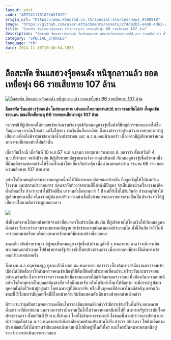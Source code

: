 ```yaml
---
layout: post
code: "ART2411101021WVIUY9"
origin_url: "https://www.khaosod.co.th/special-stories/news_9498919"
image: "https://github.com/user-attachments/assets/274d92b5-e488-4d62-a755-0e93c6570998"
title: "ลือสะพัด ซินแสฮวงจุ้ยคนดัง หนีซุกลาวแล้ว ยอดเหยื่อพุ่ง 66 รายเสียหาย 107 ล้าน"
description: "ลือสะพัด ซินแสฮวงจุ้ยคนดัง โผล่หนองคาย เผ่นออกไทยกบดานสปป.ลาว ระดมทีมไล่ล่า สั่งคุมเข้มชายแดน ขณะที่เหยื่อทะลุ 66 รายยอดเสียหายพุ่ง 107 ล้าน "
category: "SPECIAL_STORIES"
language: "th"
date: 2024-11-10T10:30:54.165Z
---
```


# ลือสะพัด ซินแสฮวงจุ้ยคนดัง หนีซุกลาวแล้ว ยอดเหยื่อพุ่ง 66 รายเสียหาย 107 ล้าน

[![ลือสะพัด ซินแสฮวงจุ้ยคนดัง หนีซุกลาวแล้ว ยอดเหยื่อพุ่ง 66 รายเสียหาย 107 ล้าน](https://www.khaosod.co.th/wpapp/uploads/2024/11/zinsae2.jpg "ลือสะพัด ซินแสฮวงจุ้ยคนดัง หนีซุกลาวแล้ว ยอดเหยื่อพุ่ง 66 รายเสียหาย 107 ล้าน")](https://www.khaosod.co.th/wpapp/uploads/2024/11/zinsae2.jpg)

**ลือสะพัด ซินแสฮวงจุ้ยคนดัง โผล่หนองคาย เผ่นออกไทยกบดานสปป.ลาว ระดมทีมไล่ล่า สั่งคุมเข้มชายแดน ขณะที่เหยื่อทะลุ 66 รายยอดเสียหายพุ่ง 107 ล้าน**

จากกรณีที่ผู้เสียหายได้ทยอยเข้าแจ้งความร้องทุกข์กับหมอดูฮวงจุ้ยชื่อดังที่มีพฤติกรรมหลอลวงให้ซื้อวัตถุมงคล เอาเงินไปแล้ว แต่ไม่ได้ของ ขอเงินคืนก็หายเงียบ ซึ่งทางตำรวจอยู่ระหว่างการสอบปากคำผู้เสียหายเพื่อเล็งพิจารณาข้อหาฉ้อโกงประชาชน และ พ.ร.บ.คอมพิวเตอร์ฯ เนื่องจากมีผู้เสียหายจำนวนมาก ตามที่เสนอข่าวไปแล้วนั้น

เกี่ยวกับเรื่องนี้ เมื่อวันที่ 10 พ.ย.67 พ.ต.อ.เอนก เตาสุภาพ รองผบก.ป. กล่าวว่า ตั้งแต่วันที่ 4 พ.ย.ที่ผ่านมา จนถึงปัจจุบัน มีผู้เสียหายหลักฐานมาแจ้งความดำเนินคดี กับหมอดูฮวงจุ้ยชื่อดังคนหนึ่ง ที่มีพฤติกรรมหลอกเงินให้ซื้อเครื่องนำโชคเกี่ยวกับฮวงจุ้ย เพื่อนำมาตกแต่งบ้าน จำนวน 66 ราย ยอดความเสียหาย 107 ล้านบาท

อย่างไรก็ตามพฤติกรรมของหมอดูคนนี้จะใช้วิธีการหลอกลักษณะคล้ายกัน คือถูกเชิญให้ไปตามบ้าน โรงงาน และสถานประกอบการ ก่อนจะทักท้วงว่าสถานที่นี้กำลังมีปัญหา จำเป็นต้องนำเครื่องรางมาติดตั้งเพื่อแก้ไข อ้างว่าจะทำให้ชีวิตดีขึ้น บางคนสั่งซื้อนานกว่า 1 ปี แต่ก็ยังไม่ได้รับสินค้า ส่วนเหตุที่ทำให้ผู้เสียหายหลงเชื่อ เนื่องจากผู้ต้องหาสร้างความน่าเชื่อถือด้วยการออกรายการตามสื่อเป็นประจำ ทำให้ผู้เสียหายไม่คาดคิดว่าจะถูกหลอกลวง

![](https://www.khaosod.co.th/wpapp/uploads/2024/11/6-แส1-1.jpg)

ทั้งนี้ชุดทำงานไปสอบปากคำเจ้าหน้าที่ธนาคารในประเด็นเส้นเงิน ที่ผู้เสียหายได้โอนเงินให้กับหมอดูคนดังกล่าว ซึ่งระหว่างรวบรวมพยานหลักฐานว่าเข้าข่ายความผิดตามองค์ประกอบใด ทั้งนี้ยืนยันว่ายังไม่มีการออกหมายเรียก หรือออกหมายจับตามที่มีกระแสข่าวลือออกมา

ขณะเดียวกันมีรายงานว่า มีผู้พบเห็นหมอดูฮวงจุ้ยชื่อดังปรากฏตัวที่ จ.หนองคาย คาดว่าจะมีการเดินทางออกนอกประเทศ ไปยังสาธารณรัฐประชาธิปไตยประชาชนลาว เนื่องจากเคยมีประวัติเดินทางเข้าออกประเทศบ่อยครั้ง

ซึ่งทางพ.ต.อ.กฤษชมงกุฎ บูรณะภักดี ผกก.ตม.หนองคาย กล่าวว่า เบื้องต้นทางสำนักงานตรวจคนเข้าเมืองได้มีข้อสั่งการให้ด่านตรวจคนเข้าเมืองที่มีพื้นที่ติดกับประเทศเพื่อนบ้าน เฝ้าระวังและตรวจสอบอย่างเคร่งครัด ซึ่งทางตำรวจตรวจคนเข้าเมืองหนองคายได้เฝ้าติดตามตรวจสอบเพื่อป้องกันการหลบหนี อย่างไรก็ตามหากเป็นบุคคลต้องสงสัย หรือมีหมายจับ หรือได้รับคำสั่งมาให้ติดตาม จะมีการนำรูปของบุคคลนั้นติดไว้หน้าตู้อยู่แล้ว โดยเฉพาะผู้ที่มีหมายจับ หรือเป็นบุคคลที่ต้องหาในคดีสำคัญ แต่จนถึงขณะนี้ยังไม่พบว่ามีบุคคลใดที่มีใบหน้าคล้ายกับซินแสคนดังเดินทางเข้าออกด่านดังกล่าว

มีรายงานว่าชุดสืบสวนพบความเคลื่อนไหวของซินแสคนดังกล่าวว่ามีการเข้ามาในพื้นที่จ.หนองคายตั้งแต่ช่วงสัปดาห์ก่อน และจากการข่าวมีความเป็นไปได้ว่าอาจหลบหนีเข้าไปที่ สาธารณรัฐประชาธิปไตยประชาชนลาว ตั้งแต่วันที่ 9 พ.ย.ที่ผ่านมา โดยใช้เส้นทางธรรมชาติ ซึ่งขณะนี้ทางตำรวจกองปราบ และตำรวจชุดสืบสวน ภ.จว.หนองคายกำลังเร่งติดตามพร้อมประสานไปยัง ตำรวจ สปป.ลาว ให้ช่วยติดตามตัว แต่ขณะนี้ยังไม่ทราบว่าซินแสคนดังหลบหนีไปพักอยู่ที่ใดกับใคร และใครเป็นคนพาหลบหนีอยู่ระหว่างการดำเนินการตรวจสอบ